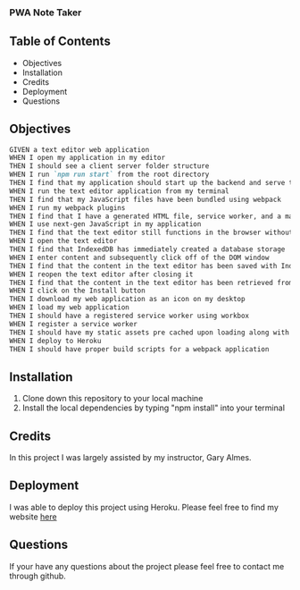 ### PWA Note Taker

## Table of Contents
- Objectives
- Installation
- Credits
- Deployment
- Questions

## Objectives
```md
GIVEN a text editor web application
WHEN I open my application in my editor
THEN I should see a client server folder structure
WHEN I run `npm run start` from the root directory
THEN I find that my application should start up the backend and serve the client
WHEN I run the text editor application from my terminal
THEN I find that my JavaScript files have been bundled using webpack
WHEN I run my webpack plugins
THEN I find that I have a generated HTML file, service worker, and a manifest file
WHEN I use next-gen JavaScript in my application
THEN I find that the text editor still functions in the browser without errors
WHEN I open the text editor
THEN I find that IndexedDB has immediately created a database storage
WHEN I enter content and subsequently click off of the DOM window
THEN I find that the content in the text editor has been saved with IndexedDB
WHEN I reopen the text editor after closing it
THEN I find that the content in the text editor has been retrieved from our IndexedDB
WHEN I click on the Install button
THEN I download my web application as an icon on my desktop
WHEN I load my web application
THEN I should have a registered service worker using workbox
WHEN I register a service worker
THEN I should have my static assets pre cached upon loading along with subsequent pages and static assets
WHEN I deploy to Heroku
THEN I should have proper build scripts for a webpack application
```

## Installation 
1. Clone down this repository to your local machine
2. Install the local dependencies by typing "npm install" into your terminal

## Credits
In this project I was largely assisted by my instructor, Gary Almes.

## Deployment
I was able to deploy this project using Heroku. Please feel free to find my website [here](https://shielded-dawn-72095.herokuapp.com/)

## Questions
If your have any questions about the project please feel free to contact me through github.